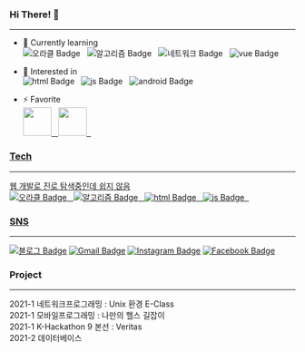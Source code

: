 ### Hi There! 👋
---
- 🌱 Currently learning<br>
![오라클 Badge](http://img.shields.io/badge/-OracleSQL-red?style=flat-square&logo=oracle&&logoColor=white") &nbsp;
![알고리즘 Badge](http://img.shields.io/badge/-Algorithm-green?style=flat-square&logo=wolframmathematica&&logoColor=white") &nbsp;
![네트워크 Badge](http://img.shields.io/badge/-Network-blue?style=flat-square&logo=internetexplorer&&logoColor=white") &nbsp;
![vue Badge](http://img.shields.io/badge/-vue-3DDC84?style=flat-square&logo=vue&&logoColor=white) &nbsp;

- 🤔 Interested in <br>
![html Badge](http://img.shields.io/badge/-HTML-E34F26?style=flat-square&logo=HTML5&&logoColor=white) &nbsp;
![js Badge](http://img.shields.io/badge/-Javascript-F7DF1E?style=flat-square&logo=Javascript&&logoColor=white) &nbsp;
![android Badge](http://img.shields.io/badge/-Android-3DDC84?style=flat-square&logo=Android&&logoColor=white) &nbsp;

 
- ⚡ Favorite<br>
<a href = "https://www.facebook.com/kpuhope" target="_blank"><img src ="https://scontent-ssn1-1.xx.fbcdn.net/v/t1.6435-9/162633706_246554617172600_2788003787668733053_n.jpg?_nc_cat=103&ccb=1-5&_nc_sid=09cbfe&_nc_ohc=ndOTglgB7H0AX-A664j&_nc_oc=AQmIYbsaxzcazI4ODhGhm0lLVdtMaocFRG5OvG0YgPW9mNwUhKJ7UY79McCORKF9DAY&_nc_ht=scontent-ssn1-1.xx&oh=405b4b437acadf7cb3e19e7925845b19&oe=6194F6EF" width="50" height ="50"> &nbsp; 
<img src="https://pics.freeicons.io/uploads/icons/png/16635342151540468187-512.png" width="50" height = "50"> &nbsp; 

### Tech
---
웹 개발로 진로 탐색중인데 쉽지 않음<br>
![오라클 Badge](http://img.shields.io/badge/-C-A8B9CC?style=flat-square&logo=c&&logoColor=white") &nbsp;
![알고리즘 Badge](http://img.shields.io/badge/-Kotiln-7F52FF?style=flat-square&logo=wolframmathematica&&logoColor=white") &nbsp;
![html Badge](http://img.shields.io/badge/-HTML-E34F26?style=flat-square&logo=HTML5&&logoColor=white) &nbsp;
![js Badge](http://img.shields.io/badge/-Javascript-F7DF1E?style=flat-square&logo=Javascript&&logoColor=white) &nbsp;

### SNS
---
[![블로그 Badge](http://img.shields.io/badge/-StudyBlog-black?style=flat-square&logo=github&link=https://beomja.tistory.com/)](https://beomja.tistory.com/) [![Gmail Badge](https://img.shields.io/badge/Mail-green?style=flat-square&logo=Gmail&logoColor=white&link=mailto:malin0523@naver.com)](mailto:malin0523@naver.com) [![Instagram Badge](https://img.shields.io/badge/Instagram-E4405F?style=flat-square&logo=Instagram&logoColor=white&link=@https://www.instagram.com/beomja98/)](https://www.instagram.com/beomja98/) [![Facebook Badge](https://img.shields.io/badge/Facebook-1877F2?style=flat-square&logo=Facebook&logoColor=white&link=@https://www.instagram.com/beomja98/)](https://www.instagram.com/beomja98/)

### Project
---
2021-1 네트워크프로그래밍 : Unix 환경 E-Class<br>
2021-1 모바일프로그래밍 : 나만의 헬스 길잡이<br>
2021-1 K-Hackathon 9 본선 : Veritas<br>
2021-2 데이터베이스 
